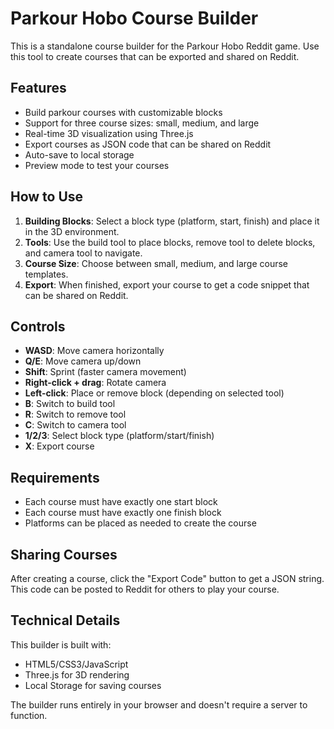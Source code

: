 # Parkour Hobo Course Builder

This is a standalone course builder for the Parkour Hobo Reddit game. Use this tool to create courses that can be exported and shared on Reddit.

## Features

- Build parkour courses with customizable blocks
- Support for three course sizes: small, medium, and large
- Real-time 3D visualization using Three.js
- Export courses as JSON code that can be shared on Reddit
- Auto-save to local storage
- Preview mode to test your courses

## How to Use

1. **Building Blocks**: Select a block type (platform, start, finish) and place it in the 3D environment.
2. **Tools**: Use the build tool to place blocks, remove tool to delete blocks, and camera tool to navigate.
3. **Course Size**: Choose between small, medium, and large course templates.
4. **Export**: When finished, export your course to get a code snippet that can be shared on Reddit.

## Controls

- **WASD**: Move camera horizontally
- **Q/E**: Move camera up/down
- **Shift**: Sprint (faster camera movement)
- **Right-click + drag**: Rotate camera
- **Left-click**: Place or remove block (depending on selected tool)
- **B**: Switch to build tool
- **R**: Switch to remove tool
- **C**: Switch to camera tool
- **1/2/3**: Select block type (platform/start/finish)
- **X**: Export course

## Requirements

- Each course must have exactly one start block
- Each course must have exactly one finish block
- Platforms can be placed as needed to create the course

## Sharing Courses

After creating a course, click the "Export Code" button to get a JSON string. This code can be posted to Reddit for others to play your course.

## Technical Details

This builder is built with:
- HTML5/CSS3/JavaScript
- Three.js for 3D rendering
- Local Storage for saving courses

The builder runs entirely in your browser and doesn't require a server to function. 